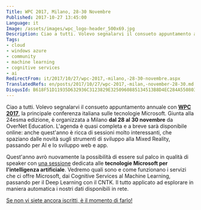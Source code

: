 ```yaml
---
Title: WPC 2017, Milano, 28-30 Novembre
Published: 2017-10-27 13:45:00
Language: it
Image: /assets/images/wpc_logo-header_500x69.jpg
Description: Ciao a tutti. Volevo segnalarvi il consueto appuntamento annuale con WPC 2017 , la principale conferenza italiana sulle tecnologie Microsoft. Giunta alla 24esma edizione, è organizzata a Milano dal 28 al 30 novembre da OverNet Education. L'agenda è quasi completa e a breve sarà disponibile online anche quest'anno è ricca di sessioni molto interessanti, che spaziano dalle novità sugli strumenti di sviluppo alla Mixed Reality, passando per AI e lo sviluppo web e app.
Tags:
- cloud
- windows azure
- community
- machine learning
- cognitive services
- ai
RedirectFrom: it/2017/10/27/wpc-2017,-milano,-28-30-novembre.aspx
TranslatedRefs: en/posts/2017/10/27/wpc-2017,-milan,-november-28-30.md
DisqusId: B618F51D11935D632936C3123829E3250960885134513B8D4EC284A550803940
---
```

Ciao a tutti. Volevo segnalarvi il consueto appuntamento annuale con <span>**<a href="http://www.wpc2017.it/" target="_blank">WPC 2017</a>**, la principale conferenza italiana sulle tecnologie Microsoft. Giunta alla 24esma edizione, è organizzata a Milano **dal 28 al 30 novembre** da OverNet Education. L'agenda è quasi completa e a breve sarà disponibile online: anche quest'anno è ricca di sessioni molto interessanti, che spaziano dalle novità sugli strumenti di sviluppo alla Mixed Reality, passando per AI e lo sviluppo web e app.  

 Quest'anno avrò nuovamente la possibilità di essere sul palco in qualità di speaker con <a href="http://www.wpc2017.it/cms/it-IT/SpeakerPage?parameters%5B0%5D=70" target="_blank">una sessione</a> dedicata alle **tecnologie Microsoft per l'intelligenza artificiale**. Vedremo quali sono e come funzionano i servizi che ci offre Microsoft, dai Cognitive Services al Machine Learning, passando per il Deep Learning con il CNTK. Il tutto applicato ad esplorare in maniera automatica i nostri dati disponibili in rete.</span>

<span><a href="http://www.wpc2017.it/cms/it-IT/RegistrationPage" target="_blank">Se non vi siete ancora iscritti, è il momento di farlo!</a></span>